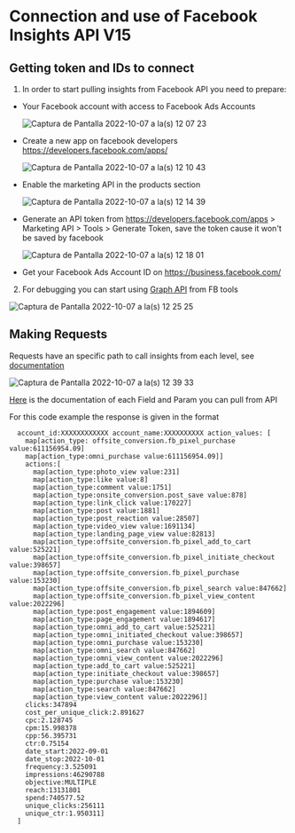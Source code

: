 # Connection and use of Facebook Insights API V15
## Getting token and IDs to connect

1. In order to start pulling insights from Facebook API you need to prepare:
- Your Facebook account with access to Facebook Ads Accounts

   ![Captura de Pantalla 2022-10-07 a la(s) 12 07 23](https://user-images.githubusercontent.com/99297157/194613035-0a7df68c-e86c-4a25-90ad-2d956f476b51.png)
   
- Create a new app on facebook developers https://developers.facebook.com/apps/

   ![Captura de Pantalla 2022-10-07 a la(s) 12 10 43](https://user-images.githubusercontent.com/99297157/194612996-0759209e-dd56-482e-9baa-f4d95c495092.png)
   
- Enable the marketing API in the products section 
   
   ![Captura de Pantalla 2022-10-07 a la(s) 12 14 39](https://user-images.githubusercontent.com/99297157/194613836-ddd3fc1b-6675-4a97-aef5-9acf3dfa40c9.png)

- Generate an API token from https://developers.facebook.com/apps > Marketing API > Tools > Generate Token, save the token cause it won't be saved by facebook

   ![Captura de Pantalla 2022-10-07 a la(s) 12 18 01](https://user-images.githubusercontent.com/99297157/194614210-c2aabe6a-1e3c-4192-a848-15a1f126ec83.png)

- Get your Facebook Ads Account ID on https://business.facebook.com/

2. For debugging you can start using [Graph API](https://developers.facebook.com/tools/explorer/2038369806366978/) from FB tools
   
![Captura de Pantalla 2022-10-07 a la(s) 12 25 25](https://user-images.githubusercontent.com/99297157/194615615-2823cab1-1ef4-4390-953b-a6e36c4ebc3e.png)

## Making Requests
Requests have an specific path to call insights from each level, see [documentation](https://developers.facebook.com/docs/marketing-api/insights/)

![Captura de Pantalla 2022-10-07 a la(s) 12 39 33](https://user-images.githubusercontent.com/99297157/194617527-a474f7b6-f261-4a22-bf19-372c85ea8a99.png)

[Here](https://developers.facebook.com/docs/marketing-api/reference/ads-insights/) is the documentation of each Field and Param you can pull from API

For this code example the response is given in the format
```[map[
  account_id:XXXXXXXXXXXX account_name:XXXXXXXXXX action_values: [
    map[action_type: offsite_conversion.fb_pixel_purchase value:611156954.09] 
    map[action_type:omni_purchase value:611156954.09]] 
    actions:[
      map[action_type:photo_view value:231] 
      map[action_type:like value:8] 
      map[action_type:comment value:1751] 
      map[action_type:onsite_conversion.post_save value:878] 
      map[action_type:link_click value:170227] 
      map[action_type:post value:1881] 
      map[action_type:post_reaction value:28507] 
      map[action_type:video_view value:1691134] 
      map[action_type:landing_page_view value:82813] 
      map[action_type:offsite_conversion.fb_pixel_add_to_cart value:525221]
      map[action_type:offsite_conversion.fb_pixel_initiate_checkout value:398657]
      map[action_type:offsite_conversion.fb_pixel_purchase value:153230] 
      map[action_type:offsite_conversion.fb_pixel_search value:847662] 
      map[action_type:offsite_conversion.fb_pixel_view_content value:2022296] 
      map[action_type:post_engagement value:1894609] 
      map[action_type:page_engagement value:1894617] 
      map[action_type:omni_add_to_cart value:525221] 
      map[action_type:omni_initiated_checkout value:398657] 
      map[action_type:omni_purchase value:153230] 
      map[action_type:omni_search value:847662] 
      map[action_type:omni_view_content value:2022296] 
      map[action_type:add_to_cart value:525221] 
      map[action_type:initiate_checkout value:398657] 
      map[action_type:purchase value:153230] 
      map[action_type:search value:847662] 
      map[action_type:view_content value:2022296]] 
    clicks:347894 
    cost_per_unique_click:2.891627 
    cpc:2.128745 
    cpm:15.998378 
    cpp:56.395731 
    ctr:0.75154 
    date_start:2022-09-01 
    date_stop:2022-10-01 
    frequency:3.525091 
    impressions:46290788 
    objective:MULTIPLE 
    reach:13131801 
    spend:740577.52 
    unique_clicks:256111 
    unique_ctr:1.950311]
  ]
```